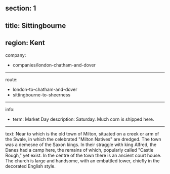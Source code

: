 section: 1
----
title: Sittingbourne
----
region: Kent
----
company:
- companies/london-chatham-and-dover
----
route:
- london-to-chatham-and-dover
- sittingbourne-to-sheerness
----
info:
- term: Market Day
  description: Saturday. Much corn is shipped here.
----
text: Near to which is the old town of Milton, situated on a creek or arm of the Swale, in which the celebrated "Milton Natives" are dredged. The town was a demesne of the Saxon kings. In their straggle with king Alfred, the Danes had a camp here, the remains of which, popularly called "Castle Rough," yet exist. In the centre of the town there is an ancient court house. The church is large and handsome, with an embattled tower, chiefly in the decorated English style.

